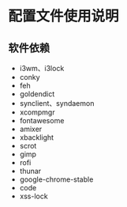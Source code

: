 # 配置文件使用说明

## 软件依赖

- i3wm、i3lock
- conky
- feh
- goldendict
- synclient、syndaemon
- xcompmgr
- fontawesome
- amixer
- xbacklight
- scrot
- gimp
- rofi
- thunar
- google-chrome-stable
- code
- xss-lock


